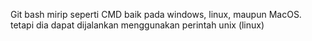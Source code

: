 Git bash mirip seperti CMD baik pada windows, linux, maupun MacOS. tetapi dia dapat dijalankan menggunakan perintah unix (linux)
